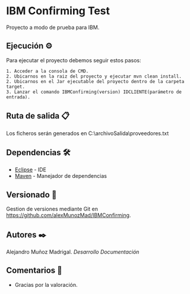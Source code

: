 # IBM Confirming Test

Proyecto a modo de prueba para IBM.


## Ejecución ⚙️

Para ejecutar el proyecto debemos seguir estos pasos:

	1. Acceder a la consola de CMD.
	2. Ubicarnos en la raiz del proyecto y ejecutar mvn clean install.
	2. Ubicarnos en el Jar ejecutable del proyecto dentro de la carpeta target.
	3. Lanzar el comando IBMConfirming(version) IDCLIENTE(parámetro de entrada).

## Ruta de salida 📋

Los ficheros serán generados en C:\\archivoSalida\\proveedores.txt


## Dependencias 🛠️

* [Eclipse](https://www.eclipse.org/downloads/packages/release/kepler/sr1/eclipse-ide-java-developers) - IDE 
* [Maven](https://maven.apache.org/) - Manejador de dependencias


## Versionado 📌

Gestion de versiones mediante Git en https://github.com/alexMunozMad/IBMConfirming.

## Autores ✒️

Alejandro Muñoz Madrigal.  *Desarrollo* *Documentación*

## Comentarios 🎁

* Gracias por la valoración.
